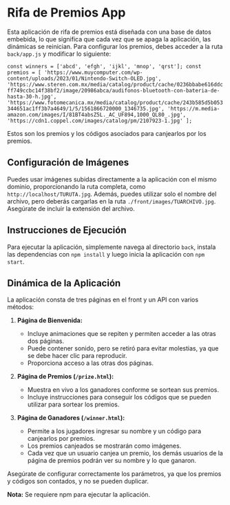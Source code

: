
# Rifa de Premios App

Esta aplicación de rifa de premios está diseñada con una base de datos embebida, lo que significa que cada vez que se apaga la aplicación, las dinámicas se reinician. Para configurar los premios, debes acceder a la ruta `back/app.js` y modificar lo siguiente:

`const winners = ['abcd', 'efgh', 'ijkl', 'mnop', 'qrst'];
const premios = [
  'https://www.muycomputer.com/wp-content/uploads/2023/01/Nintendo-Switch-OLED.jpg',
  'https://www.steren.com.mx/media/catalog/product/cache/0236bbabe616ddcff749ccbc14f38bf2/image/20986abca/audifonos-bluetooth-con-bateria-de-hasta-30-h.jpg',
  'https://www.fotomecanica.mx/media/catalog/product/cache/243b585d5b053344651ac1ff3b7a4649/1/5/1561866720000_1346735.jpg',
  'https://m.media-amazon.com/images/I/81BT4absZ5L._AC_UF894,1000_QL80_.jpg',
  'https://cdn1.coppel.com/images/catalog/pm/2107923-1.jpg'
];` 

Estos son los premios y los códigos asociados para canjearlos por los premios.

## Configuración de Imágenes

Puedes usar imágenes subidas directamente a la aplicación con el mismo dominio, proporcionando la ruta completa, como `http://localhost/TURUTA.jpg`. Además, puedes utilizar solo el nombre del archivo, pero deberás cargarlas en la ruta `./front/images/TUARCHIVO.jpg`. Asegúrate de incluir la extensión del archivo.

## Instrucciones de Ejecución

Para ejecutar la aplicación, simplemente navega al directorio `back`, instala las dependencias con `npm install` y luego inicia la aplicación con `npm start`.

## Dinámica de la Aplicación

La aplicación consta de tres páginas en el front y un API con varios métodos:

1.  **Página de Bienvenida:**
    
    -   Incluye animaciones que se repiten y permiten acceder a las otras dos páginas.
    -   Puede contener sonido, pero se retiró para evitar molestias, ya que se debe hacer clic para reproducir.
    -   Proporciona acceso a las otras dos páginas.
2.  **Página de Premios (`/prize.html`):**
    
    -   Muestra en vivo a los ganadores conforme se sortean sus premios.
    -   Incluye instrucciones para conseguir los códigos que se pueden utilizar para sortear los premios.
3.  **Página de Ganadores (`/winner.html`):**
    
    -   Permite a los jugadores ingresar su nombre y un código para canjearlos por premios.
    -   Los premios canjeados se mostrarán como imágenes.
    -   Cada vez que un usuario canjea un premio, los demás usuarios de la página de premios podrán ver su nombre y lo que ganaron.

Asegúrate de configurar correctamente los parámetros, ya que los premios y códigos son contados, y no se pueden duplicar.

**Nota:** Se requiere npm para ejecutar la aplicación.